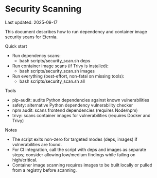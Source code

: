 # Security Scanning

Last updated: 2025-09-17

This document describes how to run dependency and container image security scans for Eternia.

Quick start
- Run dependency scans:
  - bash scripts/security_scan.sh deps
- Run container image scans (if Trivy is installed):
  - bash scripts/security_scan.sh images
- Run everything (best-effort, non-fatal on missing tools):
  - bash scripts/security_scan.sh all

Tools
- pip-audit: audits Python dependencies against known vulnerabilities
- safety: alternative Python dependency vulnerability checker
- npm audit: scans frontend dependencies (requires Node/npm)
- trivy: scans container images for vulnerabilities (requires Docker and Trivy)

Notes
- The script exits non-zero for targeted modes (deps, images) if vulnerabilities are found.
- For CI integration, call the script with deps and images as separate steps; consider allowing low/medium findings while failing on high/critical.
- Container image scanning requires images to be built locally or pulled from a registry before scanning.
